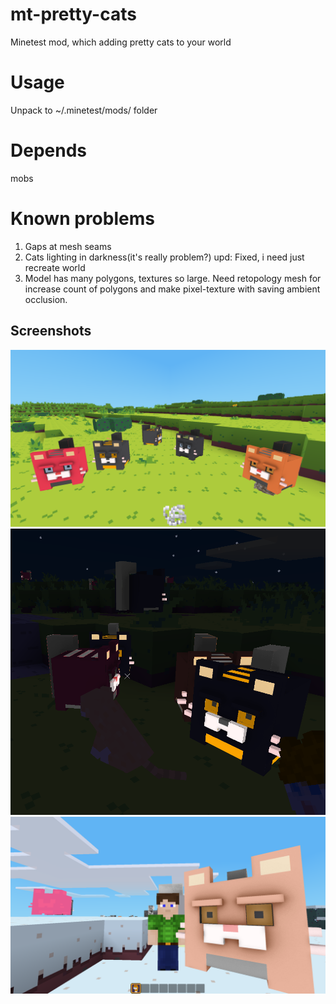 # mt-pretty-cats
Minetest mod, which adding pretty cats to your world

# Usage
Unpack to ~/.minetest/mods/ folder

# Depends
mobs

# Known problems
1. Gaps at mesh seams
2. Cats lighting in darkness(it's really problem?) upd: Fixed, i need just recreate world
3. Model has many polygons, textures so large. Need retopology mesh for increase count of polygons and make pixel-texture with saving ambient occlusion.

## Screenshots
![Cats](./screenshots/1.png "Cats")
![Cats in darkness](./screenshots/2.png "Cats in darkess")
![Big pussy](./screenshots/3.png "Big pussy")
